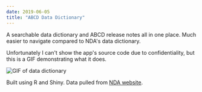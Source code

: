 ```yaml
---
date: 2019-06-05
title: "ABCD Data Dictionary"
---
```


A searchable data dictionary and ABCD release notes all in one place. Much easier to navigate compared to NDA's data dictionary. 

Unfortunately I can't show the app's source code due to confidentiality, but this is a GIF demonstrating what it does.

![GIF of data dictionary](data-dict.gif)

Built using R and Shiny. Data pulled from [NDA website](https://nda.nih.gov/).